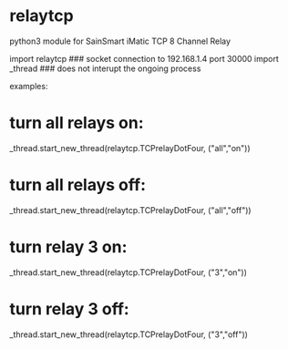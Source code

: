 # relaytcp
python3 module for SainSmart iMatic TCP 8 Channel Relay

import relaytcp ### socket connection to 192.168.1.4 port 30000
import _thread ### does not interupt the ongoing process

examples:
# turn all relays on:
_thread.start_new_thread(relaytcp.TCPrelayDotFour, ("all","on"))
# turn all relays off:
_thread.start_new_thread(relaytcp.TCPrelayDotFour, ("all","off"))
# turn relay 3 on:
_thread.start_new_thread(relaytcp.TCPrelayDotFour, ("3","on"))
# turn relay 3 off:
_thread.start_new_thread(relaytcp.TCPrelayDotFour, ("3","off"))

